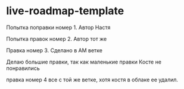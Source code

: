 # live-roadmap-template

Попытка поправки номер 1. Автор Настя

Попытка правок номер 2. Автор тот же

Правка номер 3. Сделано в АМ ветке

Делаю большие правки, так как маленькие правки Косте не понравились



правка номер 4 все с той же ветке, хотя костя в облаке ее удалил. 